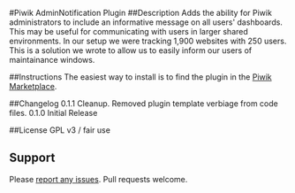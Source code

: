 #Piwik AdminNotification Plugin
##Description
Adds the ability for Piwik administrators to include an informative message on all users' dashboards. This may be useful for communicating with users in larger shared environments. In our setup we were tracking 1,900 websites with 250 users. This is a solution we wrote to allow us to easily inform our users of maintainance windows.

##Instructions
The easiest way to install is to find the plugin in the [Piwik Marketplace](http://plugins.piwik.org/).

##Changelog
0.1.1 Cleanup. Removed plugin template verbiage from code files.
0.1.0 Initial Release

##License
GPL v3 / fair use

## Support
Please [report any issues](https://github.com/jbrule/piwikplugin-AdminNotification/issues). Pull requests welcome.